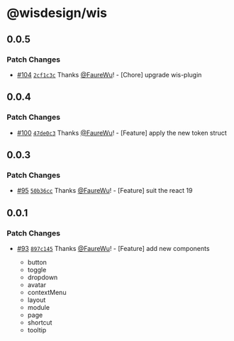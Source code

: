 # @wisdesign/wis

## 0.0.5

### Patch Changes

- [#104](https://github.com/wisdesignsystem/wis/pull/104) [`2cf1c3c`](https://github.com/wisdesignsystem/wis/commit/2cf1c3cb689b3660097d0c2e6fa1c5bd8d0cb510) Thanks [@FaureWu](https://github.com/FaureWu)! - [Chore] upgrade wis-plugin

## 0.0.4

### Patch Changes

- [#100](https://github.com/wisdesignsystem/wis/pull/100) [`47de0c3`](https://github.com/wisdesignsystem/wis/commit/47de0c3017f37d590640598c496bbb6cde67c1c3) Thanks [@FaureWu](https://github.com/FaureWu)! - [Feature] apply the new token struct

## 0.0.3

### Patch Changes

- [#95](https://github.com/wisdesignsystem/wis/pull/95) [`50b36cc`](https://github.com/wisdesignsystem/wis/commit/50b36ccae523f08e17463cd6b0a429c07d067b24) Thanks [@FaureWu](https://github.com/FaureWu)! - [Feature] suit the react 19

## 0.0.1

### Patch Changes

- [#93](https://github.com/wisdesignsystem/wis/pull/93) [`897c145`](https://github.com/wisdesignsystem/wis/commit/897c145fe669deee6b8bc22443bfa4c5d9cf139e) Thanks [@FaureWu](https://github.com/FaureWu)! - [Feature] add new components

  - button
  - toggle
  - dropdown
  - avatar
  - contextMenu
  - layout
  - module
  - page
  - shortcut
  - tooltip
